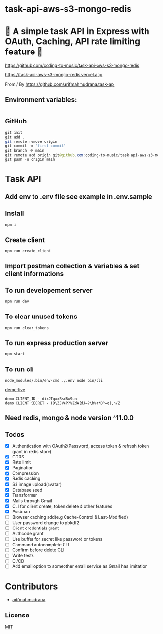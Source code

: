 # task-api-aws-s3-mongo-redis

# 🚀 A simple task API in Express with OAuth, Caching, API rate limiting feature 🚀

https://github.com/coding-to-music/task-api-aws-s3-mongo-redis

https://task-api-aws-s3-mongo-redis.vercel.app

From / By https://github.com/arifmahmudrana/task-api

## Environment variables:

```java

```

## GitHub

```java
git init
git add .
git remote remove origin
git commit -m "first commit"
git branch -M main
git remote add origin git@github.com:coding-to-music/task-api-aws-s3-mongo-redis.git
git push -u origin main
```

# Task API

## Add env to .env file see example in .env.sample

## Install

```bash
npm i
```

## Create client

```bash
npm run create_client
```

## Import postman collection & variables & set client informations

## To run developement server

```bash
npm run dev
```

## To clear unused tokens

```bash
npm run clear_tokens
```

## To run express production server

```bash
npm start
```

## To run cli

```bash
node_modules/.bin/env-cmd ./.env node bin/cli
```

[demo-live](https://task-api-rana.herokuapp.com/)

```
demo CLIENT_ID - dixDTqxxBsd8x9un
demo CLIENT_SECRET - (D\ZJVeP?%ZdA[dJ=?\h%r*D^=g(,n/Z
```

## Need redis, mongo & node version ^11.0.0

## Todos

- [x] Authentication with OAuth2(Password, access token & refresh token grant in redis store)
- [x] CORS
- [x] Rate limit
- [x] Pagination
- [x] Compression
- [x] Radis caching
- [x] S3 image upload(avatar)
- [x] Database seed
- [x] Transformer
- [x] Mails through Gmail
- [x] CLI for client create, token delete & other features
- [x] Postman
- [ ] Browser caching add(e.g Cache-Control & Last-Modified)
- [ ] User password change to pbkdf2
- [ ] Client credentials grant
- [ ] Authcode grant
- [ ] Use buffer for secret like password or tokens
- [ ] Command autocomplete CLI
- [ ] Confirm before delete CLI
- [ ] Write tests
- [ ] CI/CD
- [ ] Add email option to someother email service as Gmail has limitation

# Contributors

- [arifmahmudrana](https://github.com/arifmahmudrana)

## License

[MIT](LICENSE)
